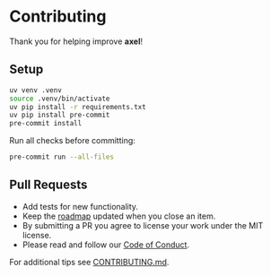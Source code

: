 # Contributing

Thank you for helping improve **axel**!

## Setup

```bash
uv venv .venv
source .venv/bin/activate
uv pip install -r requirements.txt
uv pip install pre-commit
pre-commit install
```

Run all checks before committing:

```bash
pre-commit run --all-files
```

## Pull Requests

- Add tests for new functionality.
- Keep the [roadmap](README.md#roadmap) updated when you close an item.
- By submitting a PR you agree to license your work under the MIT license.
- Please read and follow our [Code of Conduct](CODE_OF_CONDUCT.md).

For additional tips see [CONTRIBUTING.md](CONTRIBUTING.md).
